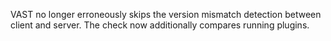VAST no longer erroneously skips the version mismatch detection between client
and server. The check now additionally compares running plugins.

